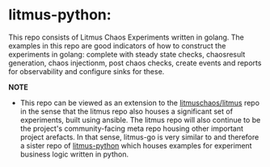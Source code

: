 # litmus-python: 

This repo consists of Litmus Chaos Experiments written in golang. The examples in this repo are good indicators 
of how to construct the experiments in golang: complete with steady state checks, chaosresult generation, chaos injectionm, 
post chaos checks, create events and reports for observability and configure sinks for these.  

**NOTE**

- This repo can be viewed as an extension to the [litmuschaos/litmus](https://github.com/litmuschaos/litmus) repo
  in the sense that the litmus repo also houses a significant set of experiments, built using ansible. The litmus repo 
  will also continue to be the project's community-facing meta repo housing other important project arefacts. In that 
  sense, litmus-go is very similar to and therefore a sister repo of [litmus-python](https://github.com/litmuschaos/litmus-python) which
  houses examples for experiment business logic written in python. 


